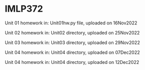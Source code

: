 # IMLP372

Unit 01 homework in: Unit01hw.py file, uploaded on 16Nov2022    
  
Unit 02 homework in: Unit02 directory, uploaded on 25Nov2022  
  
Unit 03 homework in: Unit03 directory, uploaded on 29Nov2022  
  
Unit 04 homework in: Unit04 directory, uploaded on 07Dec2022  
  
Unit 04 homework in: Unit04 directory, uploaded on 12Dec2022  
